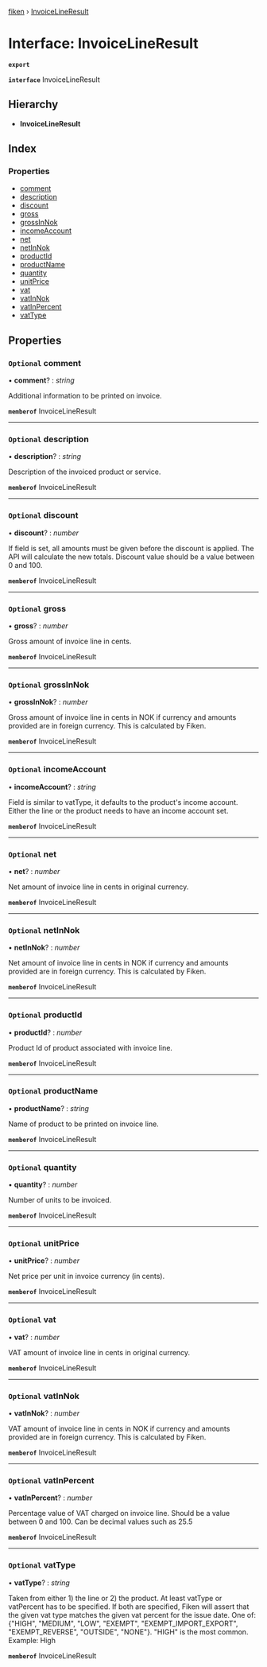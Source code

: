 [fiken](../README.md) › [InvoiceLineResult](invoicelineresult.md)

# Interface: InvoiceLineResult

**`export`** 

**`interface`** InvoiceLineResult

## Hierarchy

* **InvoiceLineResult**

## Index

### Properties

* [comment](invoicelineresult.md#optional-comment)
* [description](invoicelineresult.md#optional-description)
* [discount](invoicelineresult.md#optional-discount)
* [gross](invoicelineresult.md#optional-gross)
* [grossInNok](invoicelineresult.md#optional-grossinnok)
* [incomeAccount](invoicelineresult.md#optional-incomeaccount)
* [net](invoicelineresult.md#optional-net)
* [netInNok](invoicelineresult.md#optional-netinnok)
* [productId](invoicelineresult.md#optional-productid)
* [productName](invoicelineresult.md#optional-productname)
* [quantity](invoicelineresult.md#optional-quantity)
* [unitPrice](invoicelineresult.md#optional-unitprice)
* [vat](invoicelineresult.md#optional-vat)
* [vatInNok](invoicelineresult.md#optional-vatinnok)
* [vatInPercent](invoicelineresult.md#optional-vatinpercent)
* [vatType](invoicelineresult.md#optional-vattype)

## Properties

### `Optional` comment

• **comment**? : *string*

Additional information to be printed on invoice.

**`memberof`** InvoiceLineResult

___

### `Optional` description

• **description**? : *string*

Description of the invoiced product or service.

**`memberof`** InvoiceLineResult

___

### `Optional` discount

• **discount**? : *number*

If field is set, all amounts must be given before the discount is applied. The API will calculate the new totals. Discount value should be a value between 0 and 100.

**`memberof`** InvoiceLineResult

___

### `Optional` gross

• **gross**? : *number*

Gross amount of invoice line in cents.

**`memberof`** InvoiceLineResult

___

### `Optional` grossInNok

• **grossInNok**? : *number*

Gross amount of invoice line in cents in NOK if currency and amounts provided are in foreign currency. This is calculated by Fiken.

**`memberof`** InvoiceLineResult

___

### `Optional` incomeAccount

• **incomeAccount**? : *string*

Field is similar to vatType, it defaults to the product's income account. Either the line or the product needs to have an income account set.

**`memberof`** InvoiceLineResult

___

### `Optional` net

• **net**? : *number*

Net amount of invoice line in cents in original currency.

**`memberof`** InvoiceLineResult

___

### `Optional` netInNok

• **netInNok**? : *number*

Net amount of invoice line in cents in NOK if currency and amounts provided are in foreign currency. This is calculated by Fiken.

**`memberof`** InvoiceLineResult

___

### `Optional` productId

• **productId**? : *number*

Product Id of product associated with invoice line.

**`memberof`** InvoiceLineResult

___

### `Optional` productName

• **productName**? : *string*

Name of product to be printed on invoice line.

**`memberof`** InvoiceLineResult

___

### `Optional` quantity

• **quantity**? : *number*

Number of units to be invoiced.

**`memberof`** InvoiceLineResult

___

### `Optional` unitPrice

• **unitPrice**? : *number*

Net price per unit in invoice currency (in cents).

**`memberof`** InvoiceLineResult

___

### `Optional` vat

• **vat**? : *number*

VAT amount of invoice line in cents in original currency.

**`memberof`** InvoiceLineResult

___

### `Optional` vatInNok

• **vatInNok**? : *number*

VAT amount of invoice line in cents in NOK if currency and amounts provided are in foreign currency. This is calculated by Fiken.

**`memberof`** InvoiceLineResult

___

### `Optional` vatInPercent

• **vatInPercent**? : *number*

Percentage value of VAT charged on invoice line. Should be a value between 0 and 100. Can be decimal values such as 25.5

**`memberof`** InvoiceLineResult

___

### `Optional` vatType

• **vatType**? : *string*

Taken from either 1) the line or 2) the product. At least vatType or vatPercent has to be specified. If both are specified, Fiken will assert that the given vat type matches the given vat percent for the issue date.
One of: {"HIGH", "MEDIUM", "LOW", "EXEMPT", "EXEMPT_IMPORT_EXPORT", "EXEMPT_REVERSE", "OUTSIDE", "NONE"}. "HIGH" is the most common.
Example: High

**`memberof`** InvoiceLineResult
